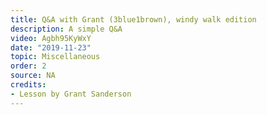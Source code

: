 ```yaml
---
title: Q&A with Grant (3blue1brown), windy walk edition
description: A simple Q&A
video: Agbh95KyWxY
date: "2019-11-23"
topic: Miscellaneous
order: 2
source: NA
credits:
- Lesson by Grant Sanderson
---
```

